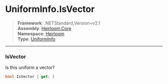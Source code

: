 # UniformInfo.IsVector

> **Framework**: .NETStandard,Version=v2.1  
> **Assembly**: [Heirloom.Core][0]  
> **Namespace**: [Heirloom][0]  
> **Type**: [UniformInfo][1]  

--------------------------------------------------------------------------------

### IsVector

Is this uniform a vector?

```cs
bool IsVector { get; }
```

[0]: ../Heirloom.Core.md
[1]: Heirloom.UniformInfo.md
